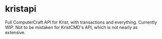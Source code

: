 # kristapi
Full ComputerCraft API for Krist, with transactions and everything. Currently WIP. Not to be mistaken for KristCMD's API, which is not nearly as extensive.
